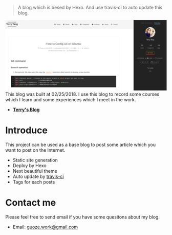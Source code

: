 > A blog which is besed by Hexo. And use travis-ci to auto update this blog.

![](/images/in-post/README/2018-09-06-16-53-48.png)
This blog was built at 02/25/2018. I use this blog to record some courses which I learn and some experiences which I meet in the work.
- [**Terry's Blog**](http://guozet.me)

# Introduce
This project can be used as a base blog to post some article which you want to post on the Internet.
- Static site generation
- Deploy by Hexo
- Next beautiful theme
- Auto update by [travis-ci](https://travis-ci.org/)
- Tags for each posts

# Contact me
Please feel free to send email if you have some quesitons about my blog.
- Email: guoze.work@gmail.com

<!-- 
TODO: 
1. deal with the leetcode.sh to deal with the one more tags in one file.
2. 代码方框里面的复制选项
 -->